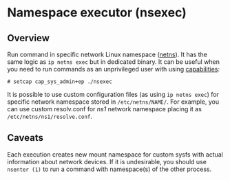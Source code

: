 # Namespace executor (nsexec)

## Overview

Run command in specific network Linux namespace ([netns](https://lwn.net/Articles/580893/)). It has the same logic as ```ip netns exec``` but in dedicated binary. It can be useful when you need to run commands as an unprivileged user with using [capabilities](http://man7.org/linux/man-pages/man7/capabilities.7.html):
```
# setcap cap_sys_admin+ep ./nsexec
```
It is possible to use custom configuration files (as using ```ip netns exec```) for specific network namespace stored in ```/etc/netns/NAME/```. For example, you can use custom resolv.conf for *ns1* network namespace placing it as ```/etc/netns/ns1/resolve.conf```.

## Caveats

Each execution creates new mount namespace for custom sysfs with actual information about network devices. If it is undesirable, you should use ```nsenter (1)``` to run a command with namespace(s) of the other process.